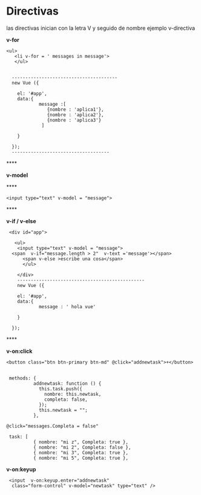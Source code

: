 # Directivas

las directivas  inician con la letra V  y seguido de nombre  ejemplo v-directiva

**v-for**

```text
<ul>
   <li v-for = ' messages in message'> 
   </ul>


  ---------------------------------------
  new Vue ({

    el: '#app',
    data:{
            message :[
               {nombre : 'aplica1'},
               {nombre : 'aplica2'},
               {nombre : 'aplica3'}
             ]

    }

  });
  ------------------------------------
```

\*\*\*\*

**v-model** 

\*\*\*\*

```text
<input type="text" v-model = "message">
```

\*\*\*\*

**v-if    /  v-else**

```text
 <div id="app">
               
   <ul>
    <input type="text" v-model = "message">
  <span  v-if="message.length > 2"  v-text ='message'></span> 
      <span v-else >escribe una cosa</span>
      </ul>

    </div>
    -----------------------------------------------
    new Vue ({

    el: '#app',
    data:{
            message : ' hola vue'

    }

  });
```

\*\*\*\*

**v-on:click** 

```text
<button class="btn btn-primary btn-md" @click="addnewtask">+</button>


 methods: {
          addnewtask: function () {
            this.task.push({
              nombre: this.newtask,
              completa: false,
            });
            this.newtask = "";
          },
```

```text
@click="messages.Completa = false"

 task: [
          { nombre: "mi z", Completa: true },
          { nombre: "mi 2", Completa: false },
          { nombre: "mi 3", Completa: true },
          { nombre: "mi 5", Completa: true },
```

**v-on:keyup**

```text
 <input  v-on:keyup.enter="addnewtask" 
  class="form-control" v-model="newtask" type="text" />
```

